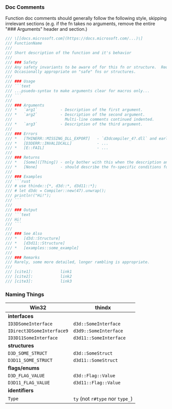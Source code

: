 ### Doc Comments

Function doc comments should generally follow the following style, skipping irrelevant sections
(e.g. if the fn takes no arguments, remove the entire "### Arguments" header and section.)

```rust
/// \[[docs.microsoft.com](https://docs.microsoft.com/...)\]
/// FunctionName
///
/// Short description of the function and it's behavior
///
/// ### Safety
/// Any safety invariants to be aware of for this fn or structure.  Required on all unsafe fns.
/// Occasionally appropriate on "safe" fns or structures.
///
/// ### Usage
/// ```text
/// ...psuedo-syntax to make arguments clear for macros only...
/// ```
///
/// ### Arguments
/// *   `arg1`          - Description of the first argument.
/// *   `arg2`          - Description of the second argument.
///                       Multi-line comments continued indented.
/// *   `arg3`          - Description of the third argument.
///
/// ### Errors
/// *   [THINERR::MISSING_DLL_EXPORT]   - `d3dcompiler_4?.dll` and earlier
/// *   [D3DERR::INVALIDCALL]           - ...
/// *   [E::FAIL]                       - ...
///
/// ### Returns
/// *   [Some]([Thing]) - only bother with this when the description and/or type alone isn't informative enough
/// *   [None]          - should describe the fn-specific conditions for the variations
///
/// ### Examples
/// ```rust
/// # use thindx::{*, d3d::*, d3d11::*};
/// # let d3dc = Compiler::new(47).unwrap();
/// println!("Hi!");
/// ```
///
/// ### Output
/// ```text
/// Hi!
/// ```
///
/// ### See Also
/// *   [d3d::Structure]
/// *   [d3d11::Structure]
/// *   [examples::some_example]
///
/// ### Remarks
/// Rarely, some more detailed, longer rambling is appropriate.
///
/// [cite1]:            link1
/// [cite2]:            link2
/// [cite3]:            link3
```

### Naming Things

| Win32                     | thindx                    |
| ------------------------- | ------------------------- |
| **interfaces**            |
| `ID3DSomeInterface`       | `d3d::SomeInterface`
| `IDirect3DSomeInterface9` | `d3d9::SomeInterface`
| `ID3D11SomeInterface`     | `d3d11::SomeInterface`
| **structures**            |
| `D3D_SOME_STRUCT`         | `d3d::SomeStruct`
| `D3D11_SOME_STRUCT`       | `d3d11::SomeStruct`
| **flags/enums**           |
| `D3D_FLAG_VALUE`          | `d3d::Flag::Value`
| `D3D11_FLAG_VALUE`        | `d3d11::Flag::Value`
| **identifiers**           |
| `Type`                    | `ty` (not `r#type` nor `type_`)
